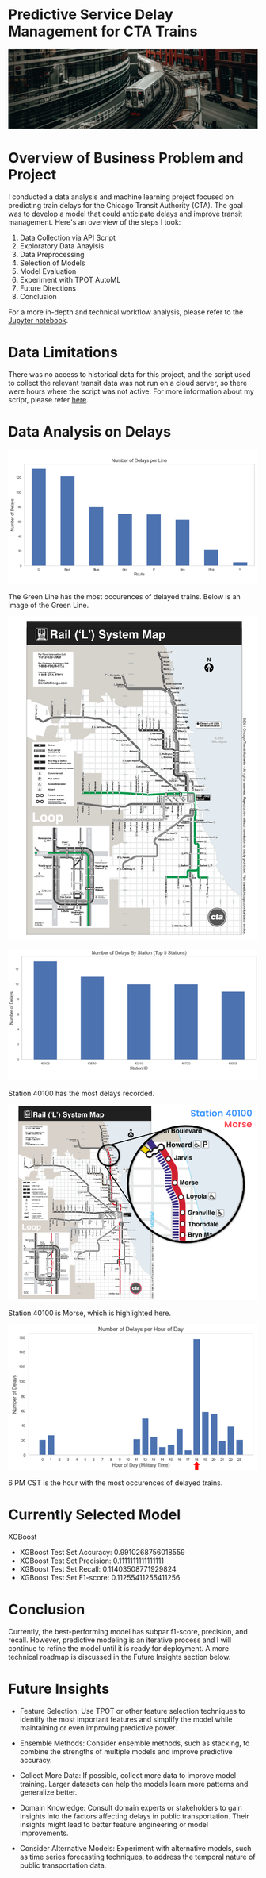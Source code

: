 # Predictive Service Delay Management for CTA Trains 

![1](./images/CTA_train.jpg)

# Overview of Business Problem and Project 

I conducted a data analysis and machine learning project focused on predicting train delays for the Chicago Transit Authority (CTA). The goal was to develop a model that could anticipate delays and improve transit management. Here's an overview of the steps I took:

1. Data Collection via API Script
2. Exploratory Data Anaylsis 
3. Data Preprocessing
4. Selection of Models
5. Model Evaluation
6. Experiment with TPOT AutoML
7. Future Directions
8. Conclusion

For a more in-depth and technical workflow analysis, please refer to the [Jupyter notebook](./analysis.ipynb). 
# Data Limitations

There was no access to historical data for this project, and the script used to collect the relevant transit data was not run on a cloud server, so there were hours where the script was not active. For more information about my script, please refer [here](./api_data_fetcher.ipynb).

# Data Analysis on Delays

![2](./images/DPL.png)

The Green Line has the most occurences of delayed trains. Below is an image of the Green Line.

![3](./images/cta_GREEN.png)

![4](./images/DBS.png)

Station 40100 has the most delays recorded.

![5](./images/MORSE.png)

Station 40100 is Morse, which is highlighted here.

![6](./images/DPH.png)

6 PM CST is the hour with the most occurences of delayed trains.

# Currently Selected Model

XGBoost 

* XGBoost Test Set Accuracy: 0.9910268756018559
* XGBoost Test Set Precision: 0.1111111111111111
* XGBoost Test Set Recall: 0.11403508771929824
* XGBoost Test Set F1-score: 0.11255411255411256

# Conclusion

Currently, the best-performing model has subpar f1-score, precision, and recall.  However, predictive modeling is an iterative process and I will continue to refine the model until it is ready for deployment. A more technical roadmap is discussed in the Future Insights section below. 

# Future Insights 

* Feature Selection: Use TPOT or other feature selection techniques to identify the most important features and simplify the model while maintaining or even improving predictive power.

* Ensemble Methods: Consider ensemble methods, such as stacking, to combine the strengths of multiple models and improve predictive accuracy.

* Collect More Data: If possible, collect more data to improve model training. Larger datasets can help the models learn more patterns and generalize better.

* Domain Knowledge: Consult domain experts or stakeholders to gain insights into the factors affecting delays in public transportation. Their insights might lead to better feature engineering or model improvements.

* Consider Alternative Models: Experiment with alternative models, such as time series forecasting techniques, to address the temporal nature of public transportation data.
